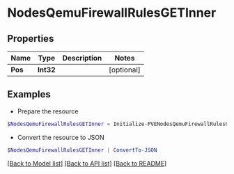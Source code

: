 # NodesQemuFirewallRulesGETInner
## Properties

Name | Type | Description | Notes
------------ | ------------- | ------------- | -------------
**Pos** | **Int32** |  | [optional] 

## Examples

- Prepare the resource
```powershell
$NodesQemuFirewallRulesGETInner = Initialize-PVENodesQemuFirewallRulesGETInner  -Pos null
```

- Convert the resource to JSON
```powershell
$NodesQemuFirewallRulesGETInner | ConvertTo-JSON
```

[[Back to Model list]](../README.md#documentation-for-models) [[Back to API list]](../README.md#documentation-for-api-endpoints) [[Back to README]](../README.md)

